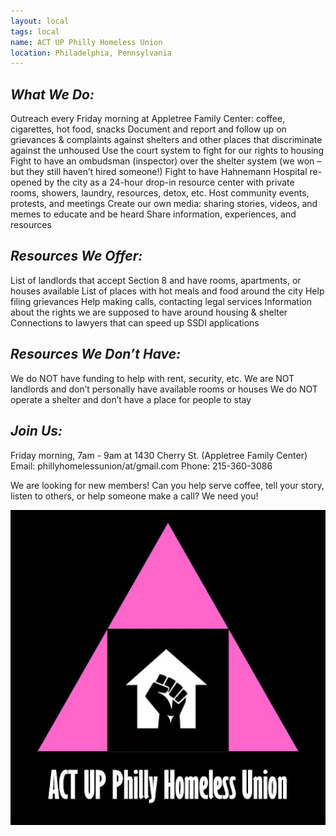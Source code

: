 ```yaml
---
layout: local
tags: local
name: ACT UP Philly Homeless Union
location: Philadelphia, Pennsylvania
---
```




## __*What We Do:*__

Outreach every Friday morning at Appletree Family Center: coffee, cigarettes, hot food, snacks
Document and report and follow up on grievances & complaints against shelters and other places that discriminate against the unhoused
Use the court system to fight for our rights to housing
Fight to have an ombudsman (inspector) over the shelter system (we won – but they still haven’t hired someone!)
Fight to have Hahnemann Hospital re-opened by the city as a 24-hour drop-in resource center with private rooms, showers, laundry, resources, detox, etc.
Host community events, protests, and meetings
Create our own media: sharing stories, videos, and memes to educate and be heard
Share information, experiences, and resources

## __*Resources We Offer:*__

List of landlords that accept Section 8 and have rooms, apartments, or houses available
List of places with hot meals and food around the city
Help filing grievances
Help making calls, contacting legal services
Information about the rights we are supposed to have around housing & shelter
Connections to lawyers that can speed up SSDI applications

## __*Resources We Don’t Have:*__

We do NOT have funding to help with rent, security, etc.
We are NOT landlords and don’t personally have available rooms or houses
We do NOT operate a shelter and don’t have a place for people to stay

## __*Join Us:*__

Friday morning, 7am - 9am at 1430 Cherry St. (Appletree Family Center)
Email: phillyhomelessunion/at/gmail.com
Phone: 215-360-3086

We are looking for new members! Can you help serve coffee, tell your story, listen to others, or help someone make a call? We need you!

![ACT UP Philly Homeless Union](/img/philly_local.jpg)
